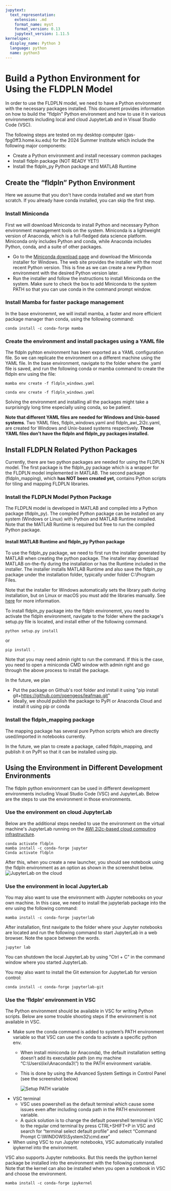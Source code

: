 ```yaml
---
jupytext:
  text_representation:
    extension: .md
    format_name: myst
    format_version: 0.13
    jupytext_version: 1.11.5
kernelspec:
  display_name: Python 3
  language: python
  name: python3
---
```



# Build a Python Environment for Using the FLDPLN Model

In order to use the FLDPLN model, we need to have a Python environment with the necessary packages installed. This document provides information on how to build the "fldpln" Python environment and how to use it in various environments including local and cloud JupyterLab and in Visual Studio Code (VSC). 

The following steps are tested on my desktop computer (gas-fpg0ff3.home.ku.edu) for the 2024 Summer Institute which include the following major components:
* Create a Python environment and install necessary common packages
* Install fldpln package (NOT READY YET!)
* Install the fldpln_py Python package and MATLAB Runtime

## Create the “fldpln” Python Environment

Here we assume that you don't have conda installed and we start from scratch. If you already have conda installed, you can skip the first step.

### Install Miniconda

First we will download Miniconda to install Python and necessary Python environment management tools on the system. Miniconda is a lightweight version of Anaconda, which is a full-fledged data science platform. Miniconda only includes Python and conda, while Anaconda includes Python, conda, and a suite of other packages.

* Go to the [Miniconda download page](https://docs.conda.io/en/latest/miniconda.html#windows-installers) and download the Miniconda installer for Windows. The web site provides the installer with the most recent Python version. This is fine as we can create a new Python environment with the desired Python version later.
* Run the installer and follow the instructions to install Miniconda on the system. Make sure to check the box to add Miniconda to the system PATH so that you can use conda in the command prompt window.

### Install Mamba for faster package management

In the base environemnt, we will install mamba, a faster and more efficient package manager than conda, using the following command:
```
conda install -c conda-forge mamba
```

### Create the environment and install packages using a YAML file

The fldpln pyhton environment has been exported as a YAML configuration file. So we can replicate the environment on a different machine using the YAML file. In the base environment, navigate to the folder where the .yaml file is saved, and run the following conda or mamba command to create the fldpln env using the file:
```
mamba env create -f fldpln_windows.yaml
```
```
conda env create -f fldpln_windows.yaml
```
  
Solving the environment and installing all the packages might take a surprisingly long time especially using conda, so be patient.

**Note that different YAML files are needed for Windows and Unix-based systems**. Two YAML files, fldpln_windows.yaml and fldpln_awi_2i2c.yaml, are created for Windows and Unix-based systems respectively. **Those YAML files don't have the fldpln and fldpln_py packages installed.**

## Install FLDPLN Related Python Packages

Currently, there are two python packages are needed for using the FLDPLN model. The first package is the fldpln_py package which is a wrapper for the FLDPLN model implemented in MATLAB. The second package (fldpln_mapping), which **has NOT been created yet,** contains Python scripts for tiling and mapping FLDPLN libraries.  

### Install the FLDPLN Model Python Package

The FLDPLN model is developed in MATLAB and compiled into a Python package (fldpln_py). The compiled Python package can be installed on any system (Windows or Linux) with Python and MATLAB Runtime installed. Note that the MATLAB Runtime is required but free to run the compiled Python package.

#### Install MATLAB Runtime and fldpln_py Python package

To use the fldpln_py package, we need to first run the installer generated by MATLAB when creating the python package. The installer may download MATLAB on-the-fly during the installation or has the Runtime included in the installer. The installer installs MATLAB Runtime and also save the fldpln_py package under the installation folder, typically under folder C:\Program Files.

Note that the installer for Windows automatically sets the library path during installation, but on Linux or macOS you must add the libraries manually. See [here](https://www.mathworks.com/help/compiler_sdk/cxx/mcr-path-settings-for-run-time-deployment.html) for more information.

To install fldpln_py package into the fldpln environemnt, you need to activate the fldpln environment, navigate to the folder where the package's setup.py file is located, and install either of the following command.  
```
python setup.py install
```
or
```
pip install .
```
Note that you may need admin right to run the command. If this is the case, you need to open a miniconda CMD window with admin right and go through the above process to install the package.

In the future, we plan
* Put the package on Github's root folder and install it using "pip install git+https://github.com/opengeos/leafmap.git"
* Ideally, we should publish the package to PyPI or Anaconda Cloud and install it using pip or conda

### Install the fldpln_mapping package

The mapping package has several pure Python scripts which are directly used/imported in notebooks currently. 

In the future, we plan to create a package, called fldpln_mapping, and publish it on PyPI so that it can be installed using pip.
 
## Using the Environment in Different Development Environments

The fldpln python environment can be used in different development environments including Visual Studio Code (VSC) and JupyterLab. Below are the steps to use the environment in those environments.

### Use the environment on cloud JupyterLab

Below are the additional steps needed to use the environment on the virtual machine's JupyterLab running on the [AWI 2i2c-based cloud computing infrastructure](https://staging.ciroh.awi.2i2c.cloud/hub/login).
```
conda activate fldpln
mamba install -c conda-forge jupyter
Conda activate fldpln
```

After this, when you create a new launcher, you should see notebook using the fldpln environment as an option as shown in the screenshot below.
![JupyterLab on the cloud](./images/JupyterLab_on_awi_cloud.png)

### Use the environment in local JupyterLab

You may also want to use the environment with  Jupyter notebooks on your own machine. In this case, we need to install the jupyterlab package into the env using the following command:
  ```
  mamba install -c conda-forge jupyterlab
  ```
After installation, first navigate to the folder where your Jupyter notebooks are located and run the following command to start JupyterLab in a web browser. Note the space between the words.
```
jupyter lab
```
You can shutdown the local JupyterLab by using "Ctrl + C" in the command window where you started JupyterLab.

You may also want to install the Git extension for JupyterLab for version control:
  ```
  conda install -c conda-forge jupyterlab-git
  ```

### Use the ‘fldpln’ environment in VSC

The Python environment should be available in VSC for writing Python scripts. Below are some trouble shooting steps if the environment is not available in VSC.
* Make sure the conda command is added to system’s PATH environment variable so that VSC can use the conda to activate a specific python env.
  * When install miniconda (or Anaconda), the default installation setting doesn’t add its executable path (on my machine “C:\Users\lixi\Anaconda3\”) to the PATH environment variable.
  * This is done by using the Advanced System Settings in Control Panel (see the screenshot below)

    ![Setup PATH variable](./images/PATH_environment_variables.png)
* VSC terminal 
  * VSC uses powershell as the default terminal which cause some issues even after including conda path in the PATH environment variable.
  * A quick solution is to change the default powershell terminal in VSC to the regular cmd terminal by press CTRL+SHIFT+P in VSC and search for “terminal select default profile” and select “Command Prompt C:\WINDOWS\System32\cmd.exe”
* When using VSC to run Jupyter notebooks, VSC automatically installed ipykernel into the environment.

VSC also supports Jupyter notebooks. But this needs the ipython kernel package be installed into the environment with the following command. Note that the kernel can also be installed when you open a notebook in VSC and choose the environment.
  ```
  mamba install -c conda-forge ipykernel
  ```